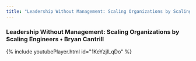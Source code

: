```yaml
---
title: "Leadership Without Management: Scaling Organizations by Scaling Engineers"
---
```


### Leadership Without Management: Scaling Organizations by Scaling Engineers • Bryan Cantrill

{% include youtubePlayer.html id="1KeYzjILqDo" %}

